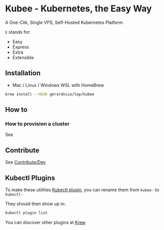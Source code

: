# Kubee - Kubernetes, the Easy Way 

A One-Clik, Single VPS, Self-Hosted Kubernetes Platform


`E` stands for:
* Easy
* Express
* Extra
* Extensible


## Installation

* Mac / Linux / Windows WSL with HomeBrew
```bash
brew install --HEAD gerardnico/tap/kubee
```

## How to

### How to provision a cluster

See [](resources/clusters/kubee-ssh/README.md)


## Contribute 

See [Contribute/Dev](contrib/contribute.md)

## Kubectl Plugins

To make these utilities [Kubectl plugin](https://kubernetes.io/docs/tasks/extend-kubectl/kubectl-plugins/), 
you can rename them from `kubee-` to `kubectl-`

They should then show up in:
```bash
kubectl plugin list
```


You can discover other plugins at [Krew](https://krew.sigs.k8s.io/plugins/)
